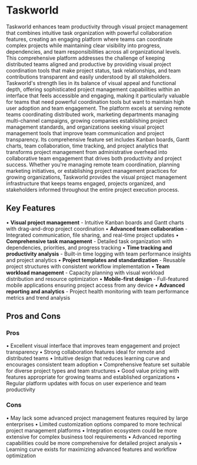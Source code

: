 # Taskworld

Taskworld enhances team productivity through visual project management that combines intuitive task organization with powerful collaboration features, creating an engaging platform where teams can coordinate complex projects while maintaining clear visibility into progress, dependencies, and team responsibilities across all organizational levels. This comprehensive platform addresses the challenge of keeping distributed teams aligned and productive by providing visual project coordination tools that make project status, task relationships, and team contributions transparent and easily understood by all stakeholders. Taskworld's strength lies in its balance of visual appeal and functional depth, offering sophisticated project management capabilities within an interface that feels accessible and engaging, making it particularly valuable for teams that need powerful coordination tools but want to maintain high user adoption and team engagement. The platform excels at serving remote teams coordinating distributed work, marketing departments managing multi-channel campaigns, growing companies establishing project management standards, and organizations seeking visual project management tools that improve team communication and project transparency. Its comprehensive feature set includes Kanban boards, Gantt charts, team collaboration, time tracking, and project analytics that transforms project management from administrative overhead into collaborative team engagement that drives both productivity and project success. Whether you're managing remote team coordination, planning marketing initiatives, or establishing project management practices for growing organizations, Taskworld provides the visual project management infrastructure that keeps teams engaged, projects organized, and stakeholders informed throughout the entire project execution process.

## Key Features

• **Visual project management** - Intuitive Kanban boards and Gantt charts with drag-and-drop project coordination
• **Advanced team collaboration** - Integrated communication, file sharing, and real-time project updates
• **Comprehensive task management** - Detailed task organization with dependencies, priorities, and progress tracking
• **Time tracking and productivity analysis** - Built-in time logging with team performance insights and project analytics
• **Project templates and standardization** - Reusable project structures with consistent workflow implementation
• **Team workload management** - Capacity planning with visual workload distribution and resource optimization
• **Mobile-first design** - Full-featured mobile applications ensuring project access from any device
• **Advanced reporting and analytics** - Project health monitoring with team performance metrics and trend analysis

## Pros and Cons

### Pros
• Excellent visual interface that improves team engagement and project transparency
• Strong collaboration features ideal for remote and distributed teams
• Intuitive design that reduces learning curve and encourages consistent team adoption
• Comprehensive feature set suitable for diverse project types and team structures
• Good value pricing with features appropriate for growing teams and established organizations
• Regular platform updates with focus on user experience and team productivity

### Cons
• May lack some advanced project management features required by large enterprises
• Limited customization options compared to more technical project management platforms
• Integration ecosystem could be more extensive for complex business tool requirements
• Advanced reporting capabilities could be more comprehensive for detailed project analysis
• Learning curve exists for maximizing advanced features and workflow optimization